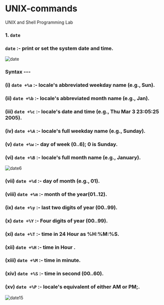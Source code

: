 # UNIX-commands
UNIX and Shell  Programming Lab

### 1.  `date`

   ###   `date` :- print or set the system date and time.
   
   ![date](https://user-images.githubusercontent.com/90957128/157841604-1022c374-6f6b-4fc1-9ecb-f98196deaa68.png)   
   
   ###     Syntax --- 
   
   ###              (i)  `date +%a` :- locale's abbreviated weekday name (e.g., Sun).
   
   
   ###              (ii)  `date +%b`  :- locale's abbreviated month name (e.g., Jan).
   
   
   ###              (iii)  `date +%c` :- locale's date and time (e.g., Thu Mar  3 23:05:25 2005).
   
   
   ###              (iv)  `date +%A` :- locale's full weekday name (e.g., Sunday).
   
   
   ###              (v)  `date +%w` :- day of week (0..6); 0 is Sunday.
  
   
   ###              (vi)  `date +%B` :- locale's full month name (e.g., January).
  
   ![date6](https://user-images.githubusercontent.com/90957128/157842186-1b61c45d-9c0a-44cf-a03b-c20c2f1e9a22.png)
  
   ###              (vii)  `date +%d`  :- day of month (e.g., 01).
   
   
   ###              (viii)  `date +%m` :- month of the year(01..12).
   
   
   ###              (ix)  `date +%y` :- last two digits of year (00..99).
   
   
   ###              (x)  `date +%Y` :- Four digits of year (00..99).
  
   
   ###              (xi)  `date +%T` :- time in 24 Hour as %H:%M:%S.
  
   
   ###              (xii)  `date +%H`  :- time in Hour .
   
   
   ###              (xiii)  `date +%M` :- time in minute.
   
   
   ###              (xiv)  `date +%S` :- time in second (00..60).
   
   
   ###              (xv)  `date +%P` :- locale's equivalent of either AM or PM;.
  
  ![date15](https://user-images.githubusercontent.com/90957128/157843019-bb55e7a5-e0f6-43df-b942-fc07824f4ee9.png)
